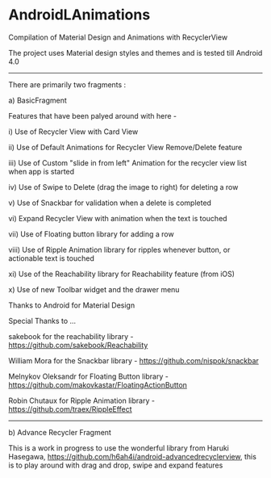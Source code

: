 # AndroidLAnimations
Compilation of Material Design and Animations with RecyclerView

The project uses Material design styles and themes and is tested till Android 4.0

------------------------------------------------------------

There are primarily two fragments :

a) BasicFragment

  Features that have been palyed around with here -
  
  i)    Use of Recycler View with Card View
  
  ii)   Use of Default Animations for Recycler View Remove/Delete feature
  
  iii)  Use of Custom "slide in from left" Animation for the recycler view list when app is started
  
  iv)   Use of Swipe to Delete (drag the image to right) for deleting a row
  
  v)    Use of Snackbar for validation when a delete is completed
  
  vi)   Expand Recycler View with animation when the text is touched
  
  vii)  Use of Floating button library for adding a row
  
  viii) Use of Ripple Animation library for ripples whenever button, or actionable text is touched
  
  xi)   Use of the Reachability library for Reachability feature (from iOS)
  
  x)    Use of new Toolbar widget and the drawer menu
  
  Thanks to Android for Material Design 
  
  Special Thanks to ...
  
  sakebook for the reachability library - https://github.com/sakebook/Reachability
  
  William Mora for the Snackbar library - https://github.com/nispok/snackbar
  
  Melnykov Oleksandr for Floating Button library - https://github.com/makovkastar/FloatingActionButton
  
  Robin Chutaux for Ripple Animation library -https://github.com/traex/RippleEffect
  
------------------------------------------------------------
  
b) Advance Recycler Fragment
   
   This is a work in progress to use the wonderful library from Haruki Hasegawa, https://github.com/h6ah4i/android-advancedrecyclerview, this is to play around with drag and drop, swipe and expand features
